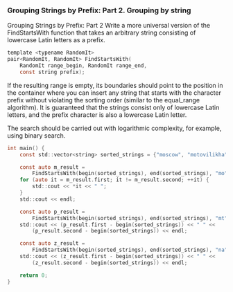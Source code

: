 ### Grouping Strings by Prefix: Part 2. Grouping by string 

Grouping Strings by Prefix: Part 2
Write a more universal version of the FindStartsWith function that takes an arbitrary string consisting of lowercase Latin letters as a prefix.



```objectivec
template <typename RandomIt>
pair<RandomIt, RandomIt> FindStartsWith(
    RandomIt range_begin, RandomIt range_end,
    const string prefix);

```

If the resulting range is empty, its boundaries should point to the position in the container where you can insert any string that starts with the character prefix without violating the sorting order (similar to the equal_range algorithm). It is guaranteed that the strings consist only of lowercase Latin letters, and the prefix character is also a lowercase Latin letter.

The search should be carried out with logarithmic complexity, for example, using binary search.


```objectivec
int main() {
    const std::vector<string> sorted_strings = {"moscow", "motovilikha", "murmansk"};

    const auto m_result =
        FindStartsWith(begin(sorted_strings), end(sorted_strings), "mo");
    for (auto it = m_result.first; it != m_result.second; ++it) {
        std::cout << *it << " ";
    }
    std::cout << endl;

    const auto p_result =
        FindStartsWith(begin(sorted_strings), end(sorted_strings), "mt");
    std::cout << (p_result.first - begin(sorted_strings)) << " " <<
        (p_result.second - begin(sorted_strings)) << endl;

    const auto z_result =
        FindStartsWith(begin(sorted_strings), end(sorted_strings), "na");
    std::cout << (z_result.first - begin(sorted_strings)) << " " <<
        (z_result.second - begin(sorted_strings)) << endl;

    return 0;
}

```